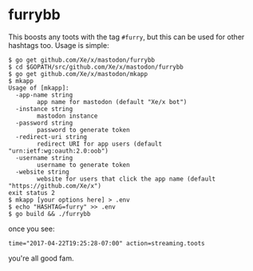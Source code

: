 furrybb
======

This boosts any toots with the tag `#furry`, but this can be used for other
hashtags too. Usage is simple:

```console
$ go get github.com/Xe/x/mastodon/furrybb
$ cd $GOPATH/src/github.com/Xe/x/mastodon/furrybb
$ go get github.com/Xe/x/mastodon/mkapp
$ mkapp
Usage of [mkapp]:
  -app-name string
    	app name for mastodon (default "Xe/x bot")
  -instance string
    	mastodon instance
  -password string
    	password to generate token
  -redirect-uri string
    	redirect URI for app users (default "urn:ietf:wg:oauth:2.0:oob")
  -username string
    	username to generate token
  -website string
    	website for users that click the app name (default "https://github.com/Xe/x")
exit status 2
$ mkapp [your options here] > .env
$ echo "HASHTAG=furry" >> .env
$ go build && ./furrybb
```

once you see:

```
time="2017-04-22T19:25:28-07:00" action=streaming.toots
```

you're all good fam.
